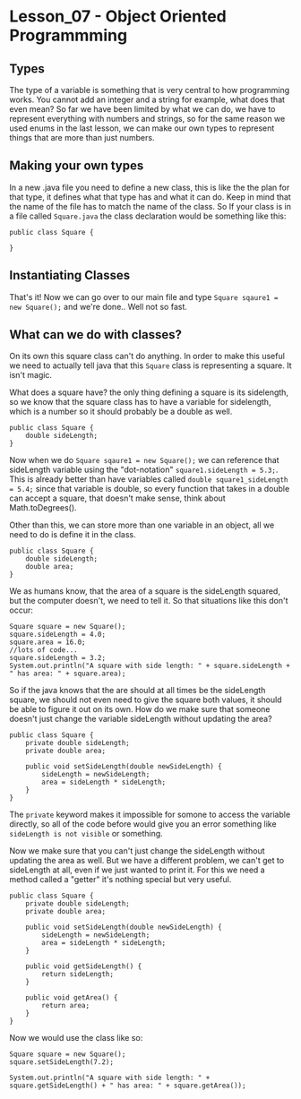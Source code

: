 # Lesson_07 - Object Oriented Programmming

## Types
The type of a variable is something that is very central to how programming works. You cannot add an integer and a string for example, what does that even mean? So far we have been limited by what we can do, we have to represent everything with numbers and strings, so for the same reason we used enums in the last lesson, we can make our own types to represent things that are more than just numbers.

## Making your own types
In a new .java file you need to define a new class, this is like the the plan for that type, it defines what that type has and what it can do. Keep in mind that the name of the file has to match the name of the class.
So If your class is in a file called ```Square.java``` the class declaration would be something like this:

```
public class Square {

}
```

## Instantiating Classes
That's it! Now we can go over to our main file and type ```Square sqaure1 = new Square();``` and we're done.. Well not so fast.

## What can we do with classes?
On its own this square class can't do anything. In order to make this useful we need to actually tell java that this ```Square``` class is representing a square. It isn't magic.

What does a square have? the only thing defining a square is its sidelength, so we know that the square class has to have a variable for sidelength, which is a number so it should probably be a double as well.

```
public class Square {
	double sideLength;
}
```

Now when we do ```Square sqaure1 = new Square();``` we can reference that sideLength variable using the "dot-notation" ```square1.sideLength = 5.3;```. This is already better than have variables called ```double square1_sideLength = 5.4;``` since that variable is double, so every function that takes in a double can accept a square, that doesn't make sense, think about Math.toDegrees().

Other than this, we can store more than one variable in an object, all we need to do is define it in the class.

```
public class Square {
	double sideLength;
	double area;
}
```

We as humans know, that the area of a square is the sideLength squared, but the computer doesn't, we need to tell it. So that situations like this don't occur:

```
Square square = new Square();
square.sideLength = 4.0;
square.area = 16.0;
//lots of code...
square.sideLength = 3.2;
System.out.println("A square with side length: " + square.sideLength + " has area: " + square.area);
```

So if the java knows that the are should at all times be the sideLength square, we should not even need to give the square both values, it should be able to figure it out on its own. How do we make sure that someone doesn't just change the variable sideLength without updating the area?

```
public class Square {
	private double sideLength;
	private double area;
	
	public void setSideLength(double newSideLength) {
		sideLength = newSideLength;
		area = sideLength * sideLength;
	}
}
```

The ```private``` keyword makes it impossible for somone to access the variable directly, so all of the code before would give you an error something like ```sideLength is not visible``` or something.

Now we make sure that you can't just change the sideLength without updating the area as well. But we have a different problem, we can't get to sideLength at all, even if we just wanted to print it. For this we need a method called a "getter" it's nothing special but very useful.

```
public class Square {
	private double sideLength;
	private double area;
	
	public void setSideLength(double newSideLength) {
		sideLength = newSideLength;
		area = sideLength * sideLength;
	}
	
	public void getSideLength() {
		return sideLength;
	}
	
	public void getArea() {
		return area;
	}
}
```

Now we would use the class like so:

```
Square square = new Square();
square.setSideLength(7.2);

System.out.println("A square with side length: " + square.getSideLength() + " has area: " + square.getArea());
```
